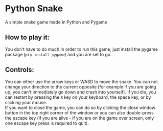 # Python Snake
A simple snake game made in Python and Pygame

## How to play it:
You don't have to do much in order to run this game, just install the pygame package (`pip install pygame`) and you are set to go.

## Controls:
You can either use the arrow keys or WASD to move the snake. You can not change your direction to the current opposite (for example if you are going up, you can't immediately go down and crash into yourself). If you die, you can restart by pressing the `R` key on your keyboard, the space key, or by clicking your mouse.<br>
If you want to close the game, you can do so by clicking the close window button in the top right corner of the window or you can also double-press the escape key (if you are alive - if you are on the game over screen, only one escape key press is required to quit).